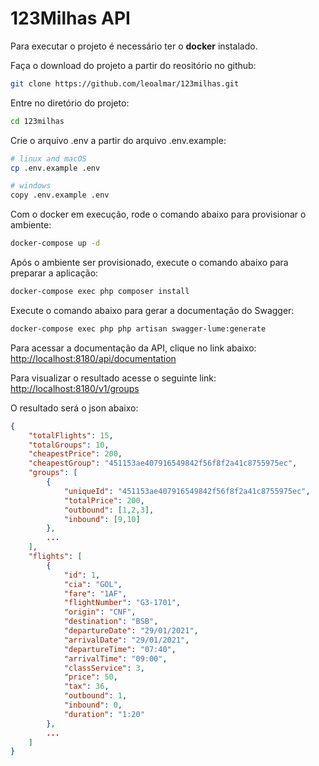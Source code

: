 # 123Milhas API

Para executar o projeto é necessário ter o **docker** instalado.

Faça o download do projeto a partir do reositório no github:
```sh
git clone https://github.com/leoalmar/123milhas.git
```

Entre no diretório do projeto:
```sh
cd 123milhas
```

Crie o arquivo .env a partir do arquivo .env.example:
```sh
# linux and macOS
cp .env.example .env

# windows
copy .env.example .env
```

Com o docker em execução, rode o comando abaixo para provisionar o ambiente:
```sh
docker-compose up -d
```

Após o ambiente ser provisionado, execute o comando abaixo para preparar a aplicação:
```sh
docker-compose exec php composer install
```

Execute o comando abaixo para gerar a documentação do Swagger:
```sh
docker-compose exec php php artisan swagger-lume:generate
```

Para acessar a documentação da API, clique no link abaixo:
[http://localhost:8180/api/documentation](http://localhost:8180/api/documentation)

Para visualizar o resultado acesse o seguinte link: [http://localhost:8180/v1/groups](http://localhost:8180/v1/groups)

O resultado será o json abaixo:
```json
{
    "totalFlights": 15,
    "totalGroups": 10,
    "cheapestPrice": 200,
    "cheapestGroup": "451153ae407916549842f56f8f2a41c8755975ec",
    "groups": [
        {
            "uniqueId": "451153ae407916549842f56f8f2a41c8755975ec",
            "totalPrice": 200,
            "outbound": [1,2,3],
            "inbound": [9,10]
        },
        ...
    ],
    "flights": [
        {
            "id": 1,
            "cia": "GOL",
            "fare": "1AF",
            "flightNumber": "G3-1701",
            "origin": "CNF",
            "destination": "BSB",
            "departureDate": "29/01/2021",
            "arrivalDate": "29/01/2021",
            "departureTime": "07:40",
            "arrivalTime": "09:00",
            "classService": 3,
            "price": 50,
            "tax": 36,
            "outbound": 1,
            "inbound": 0,
            "duration": "1:20"
        },
        ...
    ]
}
```
